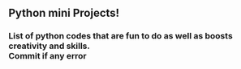 ## Python mini Projects! 

<h3> List of python codes that are fun to do as well as boosts creativity and skills. <br> Commit if any error</h3>


